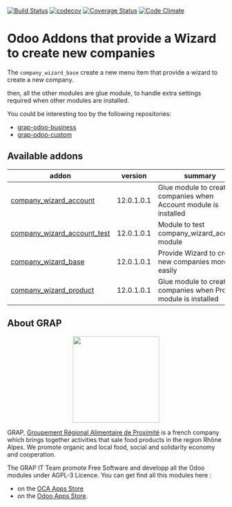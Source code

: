 [![Build Status](https://travis-ci.org/odoo-cae/odoo-addons-company-wizard.svg?branch=12.0)](https://travis-ci.org/odoo-cae/odoo-addons-company-wizard)
[![codecov](https://codecov.io/gh/odoo-cae/odoo-addons-company-wizard/branch/12.0/graph/badge.svg)](https://codecov.io/gh/odoo-cae/odoo-addons-company-wizard)
[![Coverage Status](https://coveralls.io/repos/odoo-cae/odoo-addons-company-wizard/badge.png?branch=12.0)](https://coveralls.io/r/odoo-cae/odoo-addons-company-wizard?branch=12.0)
[![Code Climate](https://codeclimate.com/github/odoo-cae/odoo-addons-company-wizard/badges/gpa.svg)](https://codeclimate.com/github/odoo-cae/odoo-addons-company-wizard)


# Odoo Addons that provide a Wizard to create new companies

The ```company_wizard_base``` create a new menu item that provide a wizard
to create a new company.

then, all the other modules are glue module, to handle extra settings required
when other modules are installed.

You could be interesting too by the following repositories:

* [grap-odoo-business](https://github.com/grap/grap-odoo-business)
* [grap-odoo-custom](https://github.com/grap/grap-odoo-custom)

[//]: # (addons)

Available addons
----------------
addon | version | summary
--- | --- | ---
[company_wizard_account](company_wizard_account/) | 12.0.1.0.1 | Glue module to create companies when Account module is installed
[company_wizard_account_test](company_wizard_account_test/) | 12.0.1.0.1 | Module to test company_wizard_account module
[company_wizard_base](company_wizard_base/) | 12.0.1.0.1 | Provide Wizard to create new companies more easily
[company_wizard_product](company_wizard_product/) | 12.0.1.0.1 | Glue module to create companies when Product module is installed

[//]: # (end addons)

## About GRAP

<p align="center">
   <img src="http://www.grap.coop/wp-content/uploads/2016/11/GRAP.png" width="200"/>
</p>

GRAP, [Groupement Régional Alimentaire de Proximité](http://www.grap.coop) is a
french company which brings together activities that sale food products in the
region Rhône Alpes. We promote organic and local food, social and solidarity
economy and cooperation.

The GRAP IT Team promote Free Software and developp all the Odoo modules under
AGPL-3 Licence. You can get find all this modules here :
* on the [OCA Apps Store](https://odoo-community.org/shop?&search=GRAP)
* on the [Odoo Apps Store](https://www.odoo.com/apps/modules/browse?author=GRAP).
